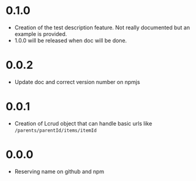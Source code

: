 # 0.1.0

* Creation of the test description feature. Not really documented but an example is provided.
* 1.0.0 will be released when doc will be done.

# 0.0.2

* Update doc and correct version number on npmjs

# 0.0.1

* Creation of Lcrud object that can handle basic urls like `/parents/parentId/items/itemId`

# 0.0.0

* Reserving name on github and npm